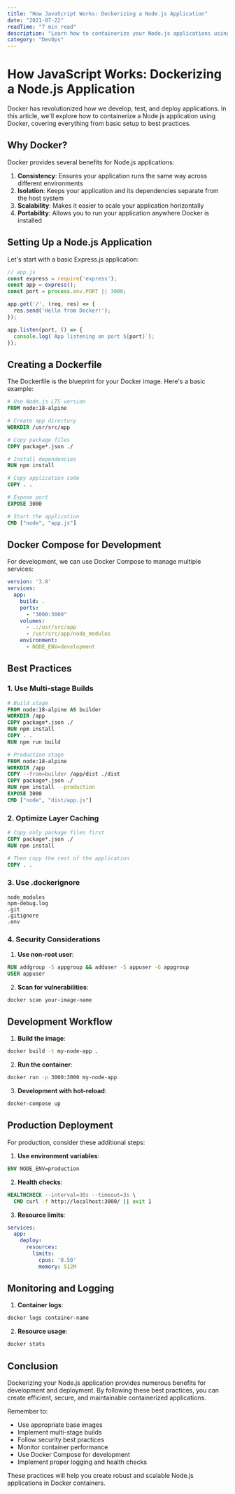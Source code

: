 ```yaml
---
title: "How JavaScript Works: Dockerizing a Node.js Application"
date: "2021-07-22"
readTime: "7 min read"
description: "Learn how to containerize your Node.js applications using Docker, including best practices for development, testing, and deployment."
category: "DevOps"
---
```


# How JavaScript Works: Dockerizing a Node.js Application

Docker has revolutionized how we develop, test, and deploy applications. In this article, we'll explore how to containerize a Node.js application using Docker, covering everything from basic setup to best practices.

## Why Docker?

Docker provides several benefits for Node.js applications:

1. **Consistency**: Ensures your application runs the same way across different environments
2. **Isolation**: Keeps your application and its dependencies separate from the host system
3. **Scalability**: Makes it easier to scale your application horizontally
4. **Portability**: Allows you to run your application anywhere Docker is installed

## Setting Up a Node.js Application

Let's start with a basic Express.js application:

```javascript
// app.js
const express = require('express');
const app = express();
const port = process.env.PORT || 3000;

app.get('/', (req, res) => {
  res.send('Hello from Docker!');
});

app.listen(port, () => {
  console.log(`App listening on port ${port}`);
});
```

## Creating a Dockerfile

The Dockerfile is the blueprint for your Docker image. Here's a basic example:

```dockerfile
# Use Node.js LTS version
FROM node:18-alpine

# Create app directory
WORKDIR /usr/src/app

# Copy package files
COPY package*.json ./

# Install dependencies
RUN npm install

# Copy application code
COPY . .

# Expose port
EXPOSE 3000

# Start the application
CMD ["node", "app.js"]
```

## Docker Compose for Development

For development, we can use Docker Compose to manage multiple services:

```yaml
version: '3.8'
services:
  app:
    build: .
    ports:
      - "3000:3000"
    volumes:
      - .:/usr/src/app
      - /usr/src/app/node_modules
    environment:
      - NODE_ENV=development
```

## Best Practices

### 1. Use Multi-stage Builds

```dockerfile
# Build stage
FROM node:18-alpine AS builder
WORKDIR /app
COPY package*.json ./
RUN npm install
COPY . .
RUN npm run build

# Production stage
FROM node:18-alpine
WORKDIR /app
COPY --from=builder /app/dist ./dist
COPY package*.json ./
RUN npm install --production
EXPOSE 3000
CMD ["node", "dist/app.js"]
```

### 2. Optimize Layer Caching

```dockerfile
# Copy only package files first
COPY package*.json ./
RUN npm install

# Then copy the rest of the application
COPY . .
```

### 3. Use .dockerignore

```
node_modules
npm-debug.log
.git
.gitignore
.env
```

### 4. Security Considerations

1. **Use non-root user**:
```dockerfile
RUN addgroup -S appgroup && adduser -S appuser -G appgroup
USER appuser
```

2. **Scan for vulnerabilities**:
```bash
docker scan your-image-name
```

## Development Workflow

1. **Build the image**:
```bash
docker build -t my-node-app .
```

2. **Run the container**:
```bash
docker run -p 3000:3000 my-node-app
```

3. **Development with hot-reload**:
```bash
docker-compose up
```

## Production Deployment

For production, consider these additional steps:

1. **Use environment variables**:
```dockerfile
ENV NODE_ENV=production
```

2. **Health checks**:
```dockerfile
HEALTHCHECK --interval=30s --timeout=3s \
  CMD curl -f http://localhost:3000/ || exit 1
```

3. **Resource limits**:
```yaml
services:
  app:
    deploy:
      resources:
        limits:
          cpus: '0.50'
          memory: 512M
```

## Monitoring and Logging

1. **Container logs**:
```bash
docker logs container-name
```

2. **Resource usage**:
```bash
docker stats
```

## Conclusion

Dockerizing your Node.js application provides numerous benefits for development and deployment. By following these best practices, you can create efficient, secure, and maintainable containerized applications.

Remember to:
- Use appropriate base images
- Implement multi-stage builds
- Follow security best practices
- Monitor container performance
- Use Docker Compose for development
- Implement proper logging and health checks

These practices will help you create robust and scalable Node.js applications in Docker containers. 